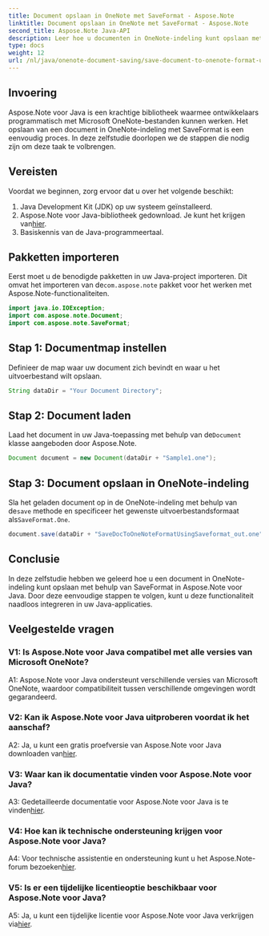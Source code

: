 ```yaml
---
title: Document opslaan in OneNote met SaveFormat - Aspose.Note
linktitle: Document opslaan in OneNote met SaveFormat - Aspose.Note
second_title: Aspose.Note Java-API
description: Leer hoe u documenten in OneNote-indeling kunt opslaan met Aspose.Note voor Java. Volg deze stapsgewijze tutorial voor een naadloze integratie in uw Java-applicaties.
type: docs
weight: 12
url: /nl/java/onenote-document-saving/save-document-to-onenote-format-using-saveformat/
---
```

## Invoering

Aspose.Note voor Java is een krachtige bibliotheek waarmee ontwikkelaars programmatisch met Microsoft OneNote-bestanden kunnen werken. Het opslaan van een document in OneNote-indeling met SaveFormat is een eenvoudig proces. In deze zelfstudie doorlopen we de stappen die nodig zijn om deze taak te volbrengen.

## Vereisten

Voordat we beginnen, zorg ervoor dat u over het volgende beschikt:

1. Java Development Kit (JDK) op uw systeem geïnstalleerd.
2.  Aspose.Note voor Java-bibliotheek gedownload. Je kunt het krijgen van[hier](https://releases.aspose.com/note/java/).
3. Basiskennis van de Java-programmeertaal.

## Pakketten importeren

 Eerst moet u de benodigde pakketten in uw Java-project importeren. Dit omvat het importeren van de`com.aspose.note` pakket voor het werken met Aspose.Note-functionaliteiten.

```java
import java.io.IOException;
import com.aspose.note.Document;
import com.aspose.note.SaveFormat;
```

## Stap 1: Documentmap instellen

Definieer de map waar uw document zich bevindt en waar u het uitvoerbestand wilt opslaan.

```java
String dataDir = "Your Document Directory";
```

## Stap 2: Document laden

 Laad het document in uw Java-toepassing met behulp van de`Document` klasse aangeboden door Aspose.Note.

```java
Document document = new Document(dataDir + "Sample1.one");
```

## Stap 3: Document opslaan in OneNote-indeling

Sla het geladen document op in de OneNote-indeling met behulp van de`save` methode en specificeer het gewenste uitvoerbestandsformaat als`SaveFormat.One`.

```java
document.save(dataDir + "SaveDocToOneNoteFormatUsingSaveformat_out.one", SaveFormat.One);
```

## Conclusie

In deze zelfstudie hebben we geleerd hoe u een document in OneNote-indeling kunt opslaan met behulp van SaveFormat in Aspose.Note voor Java. Door deze eenvoudige stappen te volgen, kunt u deze functionaliteit naadloos integreren in uw Java-applicaties.

## Veelgestelde vragen

### V1: Is Aspose.Note voor Java compatibel met alle versies van Microsoft OneNote?

A1: Aspose.Note voor Java ondersteunt verschillende versies van Microsoft OneNote, waardoor compatibiliteit tussen verschillende omgevingen wordt gegarandeerd.

### V2: Kan ik Aspose.Note voor Java uitproberen voordat ik het aanschaf?

 A2: Ja, u kunt een gratis proefversie van Aspose.Note voor Java downloaden van[hier](https://releases.aspose.com/).

### V3: Waar kan ik documentatie vinden voor Aspose.Note voor Java?

 A3: Gedetailleerde documentatie voor Aspose.Note voor Java is te vinden[hier](https://reference.aspose.com/note/java/).

### V4: Hoe kan ik technische ondersteuning krijgen voor Aspose.Note voor Java?

 A4: Voor technische assistentie en ondersteuning kunt u het Aspose.Note-forum bezoeken[hier](https://forum.aspose.com/c/note/28).

### V5: Is er een tijdelijke licentieoptie beschikbaar voor Aspose.Note voor Java?

 A5: Ja, u kunt een tijdelijke licentie voor Aspose.Note voor Java verkrijgen via[hier](https://purchase.aspose.com/temporary-license/).